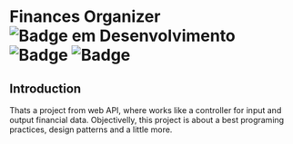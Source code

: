 # Finances Organizer ![Badge em Desenvolvimento](https://img.shields.io/static/v1?label=Status&message=EM%20DESENVOLVIMENTO&color=GREEN) ![Badge](https://img.shields.io/github/languages/count/LucasMihayaz/FinancesOrganizer) ![Badge](https://img.shields.io/github/last-commit/LucasMihayaz/FinancesOrganizer)
<h2>Introduction</h2>
Thats a project from web API, where works like a controller for input and output financial data. Objectivelly, this project is about a best programing practices, design patterns and a little more. 
